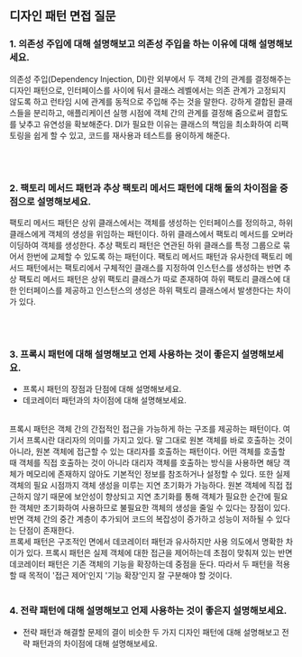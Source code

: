 ## 디자인 패턴 면접 질문

### 1. 의존성 주입에 대해 설명해보고 의존성 주입을 하는 이유에 대해 설명해보세요.
의존성 주입(Dependency Injection, DI)란 외부에서 두 객체 간의 관계를 결정해주는 디자인 패턴으로, 인터페이스를 사이에 둬서 클래스 레벨에서는 의존 관계가 고정되지 않도록 하고 런타임 시에 관계를 동적으로 주입해 주는 것을 말한다. 강하게 결합된 클래스들을 분리하고, 애플리케이션 실행 시점에 객체 간의 관계를 결정해 줌으로써 결합도를 낮추고 유연성을 확보해준다.
DI가 필요한 이유는 클래스의 책임을 최소화하여 리팩토링을 쉽게 할 수 있고, 코드를 재사용과 테스트를 용이하게 해준다.


<br/>
<br/>


### 2. 팩토리 메서드 패턴과 추상 팩토리 메서드 패턴에 대해 둘의 차이점을 중점으로 설명해보세요.
팩토리 메서드 패턴은 상위 클래스에서는 객체를 생성하는 인터페이스를 정의하고, 하위 클래스에게 객체의 생성을 위임하는 패턴이다. 하위 클래스에서 팩토리 메서드를 오버라이딩하여 객체를 생성한다.
추상 팩토리 패턴은 연관된 하위 클래스를 특정 그룹으로 묶어서 한번에 교체할 수 있도록 하는 패턴이다. 팩토리 메서드 패턴과 유사한데 팩토리 메서드 패턴에서는 팩토리에서 구체적인 클래스를 지정하여 인스턴스를 생성하는 반면 추상 팩토리 메서드 패턴은 상위 팩토리 클래스가 따로 존재하여 하위 팩토리 클래스에 대한 인터페이스를 제공하고 인스턴스의 생성은 하위 팩토리 클래스에서 발생한다는 차이가 있다.

<br/>
<br/>

### 3. 프록시 패턴에 대해 설명해보고 언제 사용하는 것이 좋은지 설명해보세요.
- 프록시 패턴의 장점과 단점에 대해 설명해보세요.
- 데코레이터 패턴과의 차이점에 대해 설명해보세요.
<br/>
프록시 패턴은 객체 간의 간접적인 접근을 가능하게 하는 구조를 제공하는 패턴이다. 여기서 프록시란 대리자의 의미를 가지고 있다. 말 그대로 원본 객체를 바로 호출하는 것이 아니라, 원본 객체에 접근할 수 있는 대리자를 호출하는 패턴이다. 어떤 객체를 호출할 때 객체를 직접 호출하는 것이 아니라 대리자 객체를 호출하는 방식을 사용하면 해당 객체가 메모리에 존재하지 않아도 기본적인 정보를 참조하거나 설정할 수 있다. 또한 실제 객체의 필요 시점까지 객체 생성을 미루는 지연 초기화가 가능하다.
원본 객체에 직접 접근하지 않기 때문에 보안성이 향상되고 지연 초기화를 통해 객체가 필요한 순간에 필요한 객체만 초기화하여 사용하므로 불필요한 객체의 생성을 줄일 수 있다는 장점이 있다. 반면 객체 간의 중간 계층이 추가되어 코드의 복잡성이 증가하고 성능이 저하될 수 있다는 단점이 존재한다.<br/>
프록세 패턴은 구조적인 면에서 데코레이터 패턴과 유사하지만 사용 의도에서 명확한 차이가 있다. 프록시 패턴은 실제 객체에 대한 접근을 제어하는데 초점이 맞춰져 있는 반면 데코레이터 패턴은 기존 객체의 기능을 확장하는데 중점을 둔다. 따라서 두 패턴을 적용할 때 목적이 '접근 제어'인지 '기능 확장'인지 잘 구분해야 할 것이다.

<br/>
<br/>

### 4. 전략 패턴에 대해 설명해보고 언제 사용하는 것이 좋은지 설명해보세요.
- 전략 패턴과 해결할 문제의 결이 비슷한 두 가지 디자인 패턴에 대해 설명해보고 전략 패턴과의 차이점에 대해 설명해보세요.








